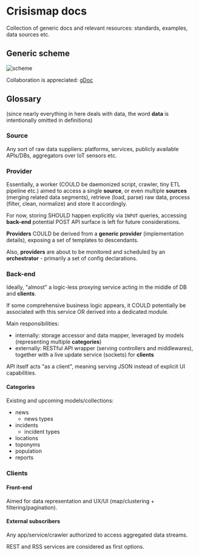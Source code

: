 # Crisismap docs

Collection of generic docs and relevant resources: standards, examples, data sources etc.

## Generic scheme

![scheme](https://docs.google.com/drawings/d/e/2PACX-1vQ0tFA_ZM6B7CsPcxP1OVZ50uVSUYdDRZqId3sOe1Y09sm37J3Np_BqaNOQ8CtG5lIgEM_2tELEpUuO/pub?w=1179&h=625)

Collaboration is appreciated: [gDoc](https://docs.google.com/drawings/d/1si-qixc4DaAZSoZk4lG2gf0ZoV-_3Bfk2v0QR7w1q24/)

## Glossary

(since nearly everything in here deals with data, the word **data** is intentionally omitted in definitions)

### Source

Any sort of raw data suppliers: platforms, services, publicly available APIs/DBs, aggregators over IoT sensors etc.

### Provider

Essentially, a worker (COULD be daemonized script, crawler, tiny ETL pipeline etc.) aimed to access a single **source**,
or even multiple **sources** (merging related data segments), retrieve (load, parse) raw data,
process (filter, clean, normalize) and store it accordingly.

For now, storing SHOULD happen explicitly via `INPUT` queries, accessing **back-end** potential POST API surface is left
for future considerations.

**Providers** COULD be derived from a **generic provider** (implementation details), exposing a set of templates to descendants.

Also, **providers** are about to be monitored and scheduled by an **orchestrator** - primarily a set of config declarations.

### Back-end

Ideally, "almost" a logic-less proxying service acting in the middle of DB and **clients**.

If some comprehensive business logic appears, it COULD potentially be associated with this service OR
derived into a dedicated module.

Main responsibilities:
* internally: storage accessor and data mapper, leveraged by models (representing multiple **categories**)
* externally: RESTful API wrapper (serving controllers and middlewares), together with a live update service (sockets) for **clients**

API itself acts "as a client", meaning serving JSON instead of explicit UI capabilities.

#### Categories

Existing and upcoming models/collections:
* news
  * news types
* incidents
  * incident types
* locations
* toponyms
* population
* reports

### Clients

#### Front-end

Aimed for data representation and UX/UI (map/clustering + filtering/pagination).

#### External subscribers

Any app/service/crawler authorized to access aggregated data streams.

REST and RSS services are considered as first options.

